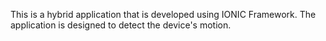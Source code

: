 This is a hybrid application that is developed using IONIC Framework. The application is designed to detect the device's motion.
